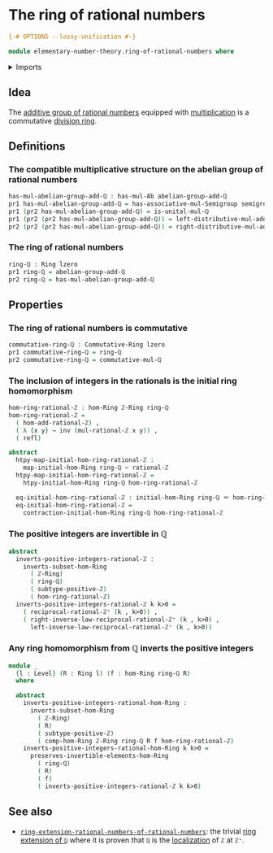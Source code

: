 # The ring of rational numbers

```agda
{-# OPTIONS --lossy-unification #-}

module elementary-number-theory.ring-of-rational-numbers where
```

<details><summary>Imports</summary>

```agda
open import commutative-algebra.commutative-rings

open import elementary-number-theory.additive-group-of-rational-numbers
open import elementary-number-theory.multiplication-rational-numbers
open import elementary-number-theory.multiplicative-monoid-of-rational-numbers
open import elementary-number-theory.positive-integers
open import elementary-number-theory.rational-numbers
open import elementary-number-theory.ring-of-integers
open import elementary-number-theory.unit-fractions-rational-numbers

open import foundation.coproduct-types
open import foundation.dependent-pair-types
open import foundation.homotopies
open import foundation.identity-types
open import foundation.unital-binary-operations
open import foundation.universe-levels

open import group-theory.semigroups

open import ring-theory.homomorphisms-rings
open import ring-theory.localizations-rings
open import ring-theory.rings
```

</details>

## Idea

The
[additive group of rational numbers](elementary-number-theory.additive-group-of-rational-numbers.md)
equipped with
[multiplication](elementary-number-theory.multiplication-rational-numbers.md) is
a commutative [division ring](ring-theory.division-rings.md).

## Definitions

### The compatible multiplicative structure on the abelian group of rational numbers

```agda
has-mul-abelian-group-add-ℚ : has-mul-Ab abelian-group-add-ℚ
pr1 has-mul-abelian-group-add-ℚ = has-associative-mul-Semigroup semigroup-mul-ℚ
pr1 (pr2 has-mul-abelian-group-add-ℚ) = is-unital-mul-ℚ
pr1 (pr2 (pr2 has-mul-abelian-group-add-ℚ)) = left-distributive-mul-add-ℚ
pr2 (pr2 (pr2 has-mul-abelian-group-add-ℚ)) = right-distributive-mul-add-ℚ
```

### The ring of rational numbers

```agda
ring-ℚ : Ring lzero
pr1 ring-ℚ = abelian-group-add-ℚ
pr2 ring-ℚ = has-mul-abelian-group-add-ℚ
```

## Properties

### The ring of rational numbers is commutative

```agda
commutative-ring-ℚ : Commutative-Ring lzero
pr1 commutative-ring-ℚ = ring-ℚ
pr2 commutative-ring-ℚ = commutative-mul-ℚ
```

### The inclusion of integers in the rationals is the initial ring homomorphism

```agda
hom-ring-rational-ℤ : hom-Ring ℤ-Ring ring-ℚ
hom-ring-rational-ℤ =
  ( hom-add-rational-ℤ) ,
  ( λ {x y} → inv (mul-rational-ℤ x y)) ,
  ( refl)

abstract
  htpy-map-initial-hom-ring-rational-ℤ :
    map-initial-hom-Ring ring-ℚ ~ rational-ℤ
  htpy-map-initial-hom-ring-rational-ℤ =
    htpy-initial-hom-Ring ring-ℚ hom-ring-rational-ℤ

  eq-initial-hom-ring-rational-ℤ : initial-hom-Ring ring-ℚ ＝ hom-ring-rational-ℤ
  eq-initial-hom-ring-rational-ℤ =
    contraction-initial-hom-Ring ring-ℚ hom-ring-rational-ℤ
```

### The positive integers are invertible in ℚ

```agda
abstract
  inverts-positive-integers-rational-ℤ :
    inverts-subset-hom-Ring
      ( ℤ-Ring)
      ( ring-ℚ)
      ( subtype-positive-ℤ)
      ( hom-ring-rational-ℤ)
  inverts-positive-integers-rational-ℤ k k>0 =
    ( reciprocal-rational-ℤ⁺ (k , k>0)) ,
    ( right-inverse-law-reciprocal-rational-ℤ⁺ (k , k>0) ,
      left-inverse-law-reciprocal-rational-ℤ⁺ (k , k>0))
```

### Any ring homomorphism from ℚ inverts the positive integers

```agda
module _
  {l : Level} (R : Ring l) (f : hom-Ring ring-ℚ R)
  where

  abstract
    inverts-positive-integers-rational-hom-Ring :
      inverts-subset-hom-Ring
        ( ℤ-Ring)
        ( R)
        ( subtype-positive-ℤ)
        ( comp-hom-Ring ℤ-Ring ring-ℚ R f hom-ring-rational-ℤ)
    inverts-positive-integers-rational-hom-Ring k k>0 =
      preserves-invertible-elements-hom-Ring
        ( ring-ℚ)
        ( R)
        ( f)
        ( inverts-positive-integers-rational-ℤ k k>0)
```

## See also

- [`ring-extension-rational-numbers-of-rational-numbers`](elementary-number-theory.ring-extension-rational-numbers-of-rational-numbers.md):
  the trivial
  [ring extension of `ℚ`](ring-theory.ring-extensions-rational-numbers.md) where
  it is proven that `ℚ` is the
  [localization](ring-theory.localizations-rings.md) of `ℤ` at `ℤ⁺`.
